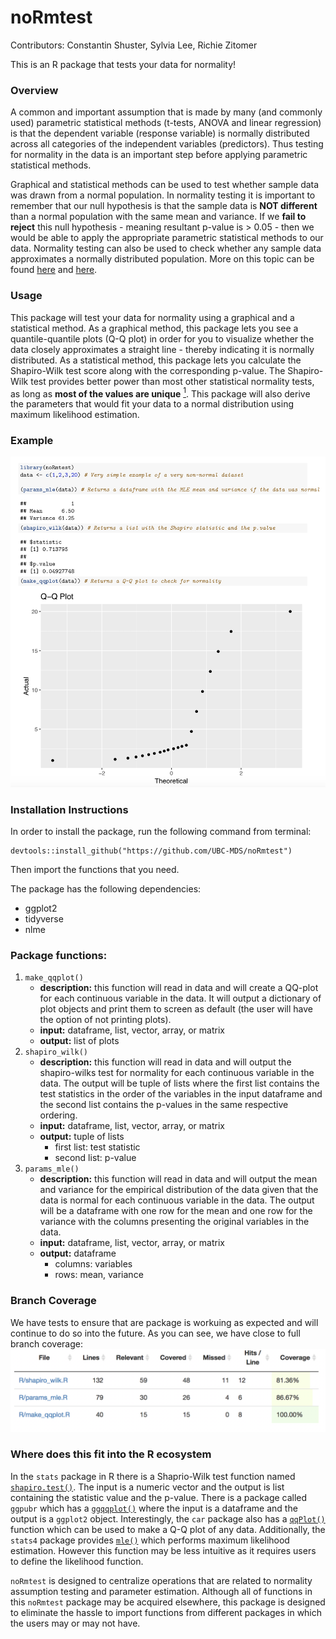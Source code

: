 # noRmtest

Contributors: Constantin Shuster, Sylvia Lee, Richie Zitomer

This is an R package that tests your data for normality!

### Overview    
A common and important assumption that is made by many (and commonly used) parametric statistical methods (t-tests, ANOVA and linear regression) is that the dependent variable (response variable) is normally distributed across all categories of the independent variables (predictors). Thus testing for normality in the data is an important step before applying parametric statistical methods.

Graphical and statistical methods can be used to test whether sample data was drawn from a normal population. In normality testing it is important to remember that our null hypothesis is that the sample data is **NOT different** than a normal population with the same mean and variance. If we **fail to reject** this null hypothesis - meaning resultant p-value is > 0.05 - then we would be able to apply the appropriate parametric statistical methods to our data. Normality testing can also be used to check whether any sample data approximates a normally distributed population. More on this topic can be found [here](https://www.ncbi.nlm.nih.gov/pmc/articles/PMC3693611/) and [here](http://webspace.ship.edu/pgmarr/Geo441/Lectures/Lec%205%20-%20Normality%20Testing.pdf).


### Usage
This package will test your data for normality using a graphical and a statistical method. As a graphical method, this package lets you see a quantile-quantile plots (Q-Q plot) in order for you to visualize whether the data closely approximates a straight line - thereby indicating it is normally distributed. As a statistical method, this package lets you calculate the Shapiro-Wilk test score along with the corresponding p-value. The Shapiro-Wilk test provides better power than most other statistical normality tests, as long as **most of the values are unique** [<sup>1</sup>](https://www.graphpad.com/guides/prism/7/statistics/index.htm?stat_choosing_a_normality_test.htm). This package will also derive the parameters that would fit your data to a normal distribution using maximum likelihood estimation.


### Example
![](example_usage.png)

### Installation Instructions
In order to install the package, run the following command from terminal:
```{bash}
devtools::install_github("https://github.com/UBC-MDS/noRmtest")
```
Then import the functions that you need.

The package has the following dependencies:

- ggplot2
- tidyverse
- nlme


### Package functions:  
1. `make_qqplot()`
    - **description:** this function will read in data and will create a QQ-plot for each continuous variable in the data. It will output a dictionary of plot objects and print them to screen as default (the user will have the option of not printing plots).
    - **input:** dataframe, list, vector, array, or matrix
    - **output:** list of plots
2. `shapiro_wilk()`
    - **description:** this function will read in data and will output the shapiro-wilks test for normality for each continuous variable in the data. The output will be  tuple of lists where the first list contains the test statistics in the order of the variables in the input dataframe and the second list contains the p-values in the same respective ordering.   
    - **input:** dataframe, list, vector, array, or matrix
    - **output:** tuple of lists
        - first list: test statistic
        - second list: p-value
3. `params_mle()`
    - **description:** this function will read in data and will output the mean and variance for the empirical distribution of the data given that the data is normal for each continuous variable in the data. The output will be a dataframe with one row for the mean and one row for the variance with the columns presenting the original variables in the data.
    - **input:** dataframe, list, vector, array, or matrix
    - **output:** dataframe
        - columns: variables
        - rows: mean, variance


### Branch Coverage
We have tests to ensure that are package is workuing as expected and will continue to do so into the future. As you can see, we have close to full branch coverage:
![](branch_coverage.png)


### Where does this fit into the R ecosystem

In the `stats` package in R there is a Shaprio-Wilk test function named [`shapiro.test()`](https://stat.ethz.ch/R-manual/R-devel/library/stats/html/shapiro.test.html). The input is a numeric vector and the output is list containing the statistic value and the p-value. There is a package called `ggpubr` which has a [`ggqqplot()`](https://www.rdocumentation.org/packages/ggpubr/versions/0.2/topics/ggqqplot) where the input is a dataframe and the output is a `ggplot2` object. Interestingly, the `car` package also has a [`qqPlot()`](https://www.rdocumentation.org/packages/car/versions/3.0-2/topics/qqPlot) function which can be used to make a Q-Q plot of any data. Additionally, the `stats4` package provides [`mle()`](https://stat.ethz.ch/R-manual/R-devel/library/stats4/html/mle.html) which performs maximum likelihood estimation. However this function may be less intuitive as it requires users to define the likelihood function.

`noRmtest` is designed to centralize operations that are related to normality assumption testing and parameter estimation. Although all of functions in this `noRmtest` package may be acquired elsewhere, this package is designed to eliminate the hassle to import functions from different packages in which the users may or may not have. 
